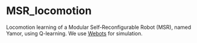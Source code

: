 # MSR_locomotion

Locomotion learning of a Modular Self-Reconfigurable Robot (MSR), named Yamor, using Q-learning. We use [Webots](https://www.cyberbotics.com/#cyberbotics) for simulation.
